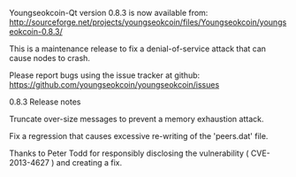 Youngseokcoin-Qt version 0.8.3 is now available from:
  http://sourceforge.net/projects/youngseokcoin/files/Youngseokcoin/youngseokcoin-0.8.3/

This is a maintenance release to fix a denial-of-service attack that
can cause nodes to crash.

Please report bugs using the issue tracker at github:
  https://github.com/youngseokcoin/youngseokcoin/issues

0.8.3 Release notes

Truncate over-size messages to prevent a memory exhaustion attack.

Fix a regression that causes excessive re-writing of the 'peers.dat' file.


Thanks to Peter Todd for responsibly disclosing the vulnerability
( CVE-2013-4627 ) and creating a fix.
